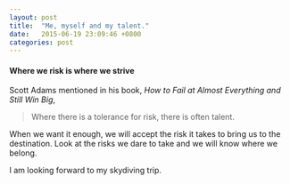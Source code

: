```yaml
---
layout: post
title:  "Me, myself and my talent."
date:   2015-06-19 23:09:46 +0800
categories: post
---
```

####  Where we risk is where we strive
Scott Adams mentioned in his book, *How to Fail at Almost Everything and Still Win Big*, 
> Where there is a tolerance for risk, there is often talent.

When we want it enough, we will accept the risk it takes to bring us to the destination. Look at the risks we dare to take and we will know where we belong.

I am looking forward to my skydiving trip.